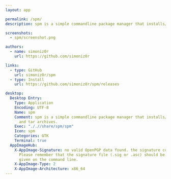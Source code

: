 ```yaml
---
layout: app

permalink: /spm/
description: spm is a simple commandline package manager that installs/manages AppImages and tar archives.

screenshots:
  - spm/screenshot.png

authors:
  - name: simoniz0r
    url: https://github.com/simoniz0r

links:
  - type: GitHub
    url: simoniz0r/spm
  - type: Install
    url: https://github.com/simoniz0r/spm/releases

desktop:
  Desktop Entry:
    Type: Application
    Encoding: UTF-8
    Name: spm
    Comment: spm is a simple commandline package manager that installs/manages AppImages
      and tar archives.
    Exec: "././/share/spm/spm"
    Icon: spm
    Categories: GTK
    Terminal: true
  AppImageHub:
    X-AppImage-Signature: no valid OpenPGP data found. the signature could not be verified.
      Please remember that the signature file (.sig or .asc) should be the first file
      given on the command line.
    X-AppImage-Type: 2
    X-AppImage-Architecture: x86_64
---
```

